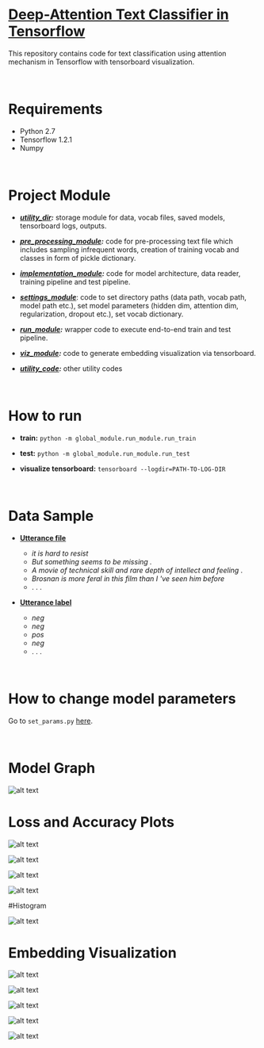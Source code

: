 # [Deep-Attention Text Classifier in Tensorflow](https://krayush07.github.io/deep-attention-text-classifier-tf/)
This repository contains code for text classification using attention mechanism in Tensorflow with tensorboard visualization.

<br/>

# Requirements
* Python 2.7<br/>
* Tensorflow 1.2.1<br/>
* Numpy<br/>

<br/>

# Project Module
* **_[utility_dir](/global_module/utility_dir):_** storage module for data, vocab files, saved models, tensorboard logs, outputs.

* _**[pre_processing_module](/global_module/pre_processing_module):**_ code for pre-processing text file which includes sampling infrequent words, creation of training vocab and classes in form of pickle dictionary.

* **_[implementation_module](/global_module/implementation_module):_** code for model architecture, data reader, training pipeline and test pipeline.

* **_[settings_module](/global_module/settings_module)_**: code to set directory paths (data path, vocab path, model path etc.), set model parameters (hidden dim, attention dim, regularization, dropout etc.), set vocab dictionary.

* **_[run_module](/global_module/run_module):_** wrapper code to execute end-to-end train and test pipeline.

* **_[viz_module](/global_module/viz_module):_** code to generate embedding visualization via tensorboard.

* **_[utility_code](/global_module/utility_code):_** other utility codes

<br/>

# How to run
* **train:** `python -m global_module.run_module.run_train`

* **test:** `python -m global_module.run_module.run_test`

* **visualize tensorboard:** `tensorboard --logdir=PATH-TO-LOG-DIR`

<br/>

# Data Sample
* **[Utterance file](/global_module/utility_dir/folder1/data/raw_tokenized_train.txt)**
    * _it is hard to resist_
    * _But something seems to be missing ._
    * _A movie of technical skill and rare depth of intellect and feeling ._
    * _Brosnan is more feral in this film than I 've seen him before_
    * . . .
    
* **[Utterance label](/global_module/utility_dir/folder1/data/label_train.txt)**
    * _neg_
    * _neg_
    * _pos_
    * _neg_
    * . . .
    
<br/>

# How to change model parameters

Go to `set_params.py` [here](/global_module/settings_module/set_params.py).


<br/>


# Model Graph

![alt text](global_module/utility_dir/viz/model.png?raw=true "model")


# Loss and Accuracy Plots

![alt text](global_module/utility_dir/viz/train_loss.png?raw=true "train_loss")

![alt text](global_module/utility_dir/viz/train_acc.png?raw=true "train_acc")

![alt text](global_module/utility_dir/viz/valid_loss.png?raw=true "valid_loss")

![alt text](global_module/utility_dir/viz/valid_acc.png?raw=true "valid_acc")


#Histogram

![alt text](global_module/utility_dir/viz/histograms.png?raw=true "histogram")

# Embedding Visualization

![alt text](global_module/utility_dir/viz/1999.png?raw=true "1999")

![alt text](global_module/utility_dir/viz/engineer.png?raw=true "engineer")

![alt text](global_module/utility_dir/viz/fever.png?raw=true "fever")

![alt text](global_module/utility_dir/viz/society.png?raw=true "society")

![alt text](global_module/utility_dir/viz/tomato.png?raw=true "tomato")